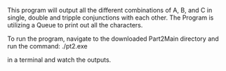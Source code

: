This program will output all the different combinations of A, B, and C in single, double and tripple conjunctions with each other. The Program is utilizing a Queue to print out all the characters.


To run the program, navigate to the downloaded Part2Main directory and run the command:
./pt2.exe

in a terminal and watch the outputs.